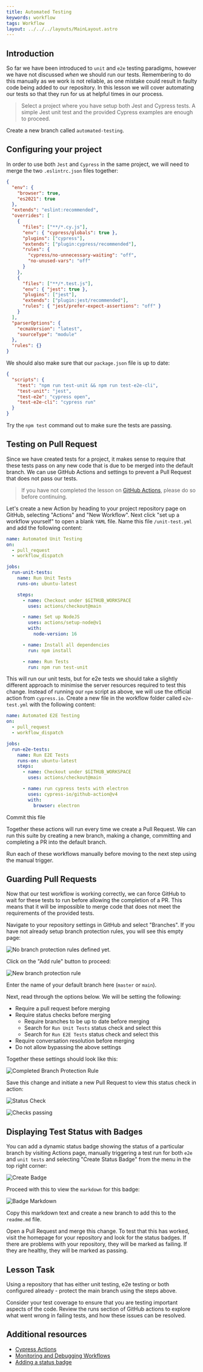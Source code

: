 ```yaml
---
title: Automated Testing
keywords: workflow
tags: Workflow
layout: ../../../layouts/MainLayout.astro
---
```


## Introduction

So far we have been introduced to `unit` and `e2e` testing paradigms, however we have not discussed _when_ we should run our tests. Remembering to do this manually as we work is not reliable, as one mistake could result in faulty code being added to our repository. In this lesson we will cover automating our tests so that they run for us at helpful times in our process.

> Select a project where you have setup both Jest and Cypress tests. A simple Jest unit test and the provided Cypress examples are enough to proceed.

Create a new branch called `automated-testing`.

## Configuring your project

In order to use both `Jest` and `Cypress` in the same project, we will need to merge the two `.eslintrc.json` files together:

```json
{
  "env": {
    "browser": true,
    "es2021": true
  },
  "extends": "eslint:recommended",
  "overrides": [
    {
      "files": ["**/*.cy.js"],
      "env": { "cypress/globals": true },
      "plugins": ["cypress"],
      "extends": ["plugin:cypress/recommended"],
      "rules": {
        "cypress/no-unnecessary-waiting": "off",
        "no-unused-vars": "off"
      }
    },
    {
      "files": ["**/*.test.js"],
      "env": { "jest": true },
      "plugins": ["jest"],
      "extends": ["plugin:jest/recommended"],
      "rules": { "jest/prefer-expect-assertions": "off" }
    }
  ],
  "parserOptions": {
    "ecmaVersion": "latest",
    "sourceType": "module"
  },
  "rules": {}
}
```

We should also make sure that our `package.json` file is up to date:

```json
{
  "scripts": {
    "test": "npm run test-unit && npm run test-e2e-cli",
    "test-unit": "jest",
    "test-e2e": "cypress open",
    "test-e2e-cli": "cypress run"
  }
}
```

Try the `npm test` command out to make sure the tests are passing.

## Testing on Pull Request

Since we have created tests for a project, it makes sense to require that these tests pass on any new code that is due to be merged into the default branch. We can use GitHub Actions and settings to prevent a Pull Request that does not pass our tests.

> If you have not completed the lesson on [GitHub Actions](/workflow/intro-to-actions.html), please do so before continuing.

Let's create a new Action by heading to your project repository page on GitHub, selecting "Actions" and "New Workflow". Next click "set up a workflow yourself" to open a blank `YAML` file. Name this file `/unit-test.yml` and add the following content:

```yml
name: Automated Unit Testing
on:
  - pull_request
  - workflow_dispatch

jobs:
  run-unit-tests:
    name: Run Unit Tests
    runs-on: ubuntu-latest

    steps:
      - name: Checkout under $GITHUB_WORKSPACE
        uses: actions/checkout@main

      - name: Set up NodeJS
        uses: actions/setup-node@v1
        with:
          node-version: 16

      - name: Install all dependencies
        run: npm install

      - name: Run Tests
        run: npm run test-unit
```

This will run our unit tests, but for e2e tests we should take a slightly different approach to minimise the server resources required to test this change. Instead of running our `npm` script as above, we will use the official action from `cypress.io`. Create a new file in the workflow folder called `e2e-test.yml` with the following content:

```yml
name: Automated E2E Testing
on:
  - pull_request
  - workflow_dispatch

jobs:
  run-e2e-tests:
    name: Run E2E Tests
    runs-on: ubuntu-latest
    steps:
      - name: Checkout under $GITHUB_WORKSPACE
        uses: actions/checkout@main

      - name: run cypress tests with electron
        uses: cypress-io/github-action@v4
        with:
          browser: electron
```

Commit this file

Together these actions will run every time we create a Pull Request. We can run this suite by creating a new branch, making a change, committing and completing a PR into the default branch.

Run each of these workflows manually before moving to the next step using the manual trigger.

## Guarding Pull Requests

Now that our test workflow is working correctly, we can force GitHub to wait for these tests to run before allowing the completion of a PR. This means that it will be impossible to merge code that does not meet the requirements of the provided tests.

Navigate to your repository settings in GitHub and select "Branches". If you have not already setup branch protection rules, you will see this empty page:

![No branch protection rules defined yet.](/images/workflow/testing/branch-protection.png)

Click on the "Add rule" button to proceed:

![New branch protection rule](/images/workflow/testing/add-rule.png)

Enter the name of your default branch here (`master` or `main`).

Next, read through the options below. We will be setting the following:

- Require a pull request before merging
- Require status checks before merging
  - Require branches to be up to date before merging
  - Search for `Run Unit Tests` status check and select this
  - Search for `Run E2E Tests` status check and select this
- Require conversation resolution before merging
- Do not allow bypassing the above settings

Together these settings should look like this:

![Completed Branch Protection Rule](/images/workflow/testing/branch-protection-config.png)

Save this change and initiate a new Pull Request to view this status check in action:

![Status Check](/images/workflow/testing/status-check.png)

![Checks passing](/images/workflow/testing/checks-passing.png)

## Displaying Test Status with Badges

You can add a dynamic status badge showing the status of a particular branch by visiting Actions page, manually triggering a test run for both `e2e` and `unit tests` and selecting "Create Status Badge" from the menu in the top right corner:

![Create Badge](/images/workflow/testing/badge.png)

Proceed with this to view the `markdown` for this badge:

![Badge Markdown](/images/workflow/testing/badge-markdown.png)

Copy this markdown text and create a new branch to add this to the `readme.md` file.

Open a Pull Request and merge this change. To test that this has worked, visit the homepage for your repository and look for the status badges. If there are problems with your repository, they will be marked as failing. If they are healthy, they will be marked as passing.

## Lesson Task

Using a repository that has either unit testing, e2e testing or both configured already - protect the main branch using the steps above.

Consider your test coverage to ensure that you are testing important aspects of the code. Review the runs section of GitHub actions to explore what went wrong in failing tests, and how these issues can be resolved.

## Additional resources

- [Cypress Actions](https://docs.cypress.io/guides/continuous-integration/github-actions)
- [Monitoring and Debugging Workflows](https://docs.github.com/en/actions/monitoring-and-troubleshooting-workflows/about-monitoring-and-troubleshooting)
- [Adding a status badge](https://docs.github.com/en/actions/monitoring-and-troubleshooting-workflows/adding-a-workflow-status-badge)
